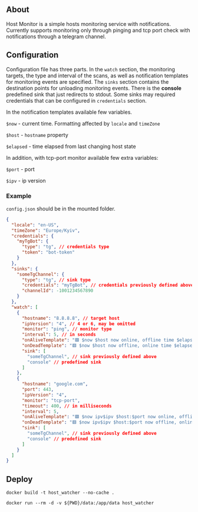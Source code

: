 ## About

Host Monitor is a simple hosts monitoring service with notifications. Currently supports monitoring only through pinging and tcp port check with notifications through a telegram channel.

## Configuration

Configuration file has three parts. In the `watch` section, the monitoring targets, the type and interval of the scans, as well as notification templates for monitoring events are specified. The `sinks` section contains the destination points for unloading monitoring events. There is the **console** predefined sink that just redirects to stdout. Some sinks may required credentials that can be configured in `credentials` section.

In the notification templates available few variables.

`$now` - current time. Formatting affected by `locale` and `timeZone`

`$host` - `hostname` property

`$elapsed` - time elapsed from last changing host state

In addition, with tcp-port monitor available few extra variables:

`$port` - port

`$ipv` - ip version

### Example

`config.json` should be in the mounted folder.

```json
{
  "locale": "en-US",
  "timeZone": "Europe/Kyiv",
  "credentials": {
    "myTgBot": {
      "type": "tg", // credentials type
      "token": "bot-token"
    }
  },
  "sinks": {
    "someTgChannel": {
      "type": "tg", // sink type
      "credentials": "myTgBot", // credentials previously defined above
      "channelId": -1001234567890
    }
  },
  "watch": [
    {
      "hostname": "8.8.8.8", // target host
      "ipVersion": "4", // 4 or 6, may be omitted
      "monitor": "ping", // monitor type
      "interval": 5, // in seconds
      "onAliveTemplate": "🟩 $now $host now online, offline time $elapsed",
      "onDeadTemplate": "🟥 $now $host now offline, online time $elapsed",
      "sink": [
        "someTgChannel", // sink previously defined above
        "console" // predefined sink
      ]
    },
    {
      "hostname": "google.com",
      "port": 443,
      "ipVersion": "4",
      "monitor": "tcp-port",
      "timeout": 400, // in milliseconds
      "interval": 5,
      "onAliveTemplate": "🟩 $now ipv$ipv $host:$port now online, offline time $elapsed",
      "onDeadTemplate": "🟥 $now ipv$ipv $host:$port now offline, online time $elapsed",
      "sink": [
        "someTgChannel", // sink previously defined above
        "console" // predefined sink
      ]
    }
  ]
}
```

## Deploy

```
docker build -t host_watcher --no-cache .

docker run --rm -d -v ${PWD}/data:/app/data host_watcher
```
